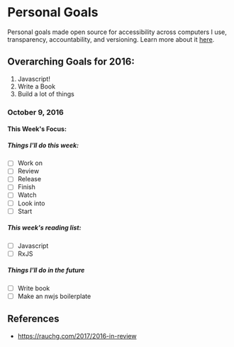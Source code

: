 # Personal Goals

Personal goals made open source for accessibility across computers I use, transparency, accountability, and versioning. Learn more about it [here](http://una.im/personal-goals-guide).

## Overarching Goals for 2016:

1. Javascript!
2. Write a Book
3. Build a lot of things

### October 9, 2016

#### This Week's Focus:

##### Things I'll do this week:

* [ ] Work on
* [ ] Review
* [ ] Release
* [ ] Finish
* [ ] Watch
* [ ] Look into
* [ ] Start

##### This week's reading list:

* [ ] Javascript
* [ ] RxJS

##### Things I'll do in the future

* [ ] Write book
* [ ] Make an nwjs boilerplate

## References

* https://rauchg.com/2017/2016-in-review
